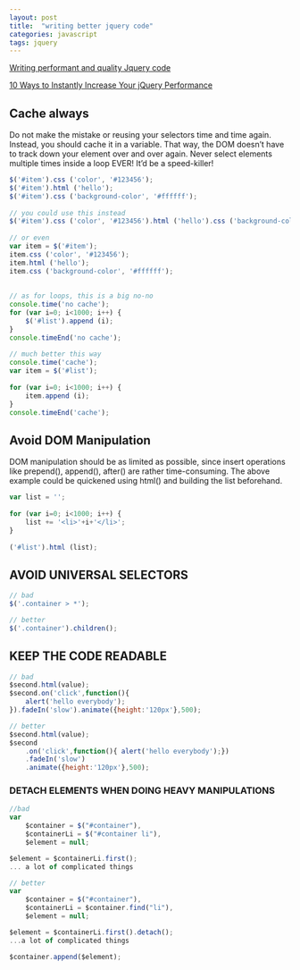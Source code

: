 ```yaml
---
layout: post
title:  "writing better jquery code"
categories: javascript
tags: jquery
---
```

[Writing performant and quality Jquery code](http://blog.mathewdesign.com/2013/11/14/writing-performant-and-quality-jquery-code/)

[10 Ways to Instantly Increase Your jQuery Performance](http://net.tutsplus.com/tutorials/javascript-ajax/10-ways-to-instantly-increase-your-jquery-performance/)


## Cache always
Do not make the mistake or reusing your selectors time and time again. Instead, you should cache it in a variable. That way, the DOM doesn’t have to track down your element over and over again.
Never select elements multiple times inside a loop EVER! It’d be a speed-killer!

```js
$('#item').css ('color', '#123456');  
$('#item').html ('hello');  
$('#item').css ('background-color', '#ffffff');  
  
// you could use this instead  
$('#item').css ('color', '#123456').html ('hello').css ('background-color', '#ffffff');  
  
// or even  
var item = $('#item');  
item.css ('color', '#123456');  
item.html ('hello');  
item.css ('background-color', '#ffffff');  
  
  
// as for loops, this is a big no-no  
console.time('no cache');  
for (var i=0; i<1000; i++) {  
    $('#list').append (i);  
}  
console.timeEnd('no cache');  
  
// much better this way  
console.time('cache');  
var item = $('#list');  
  
for (var i=0; i<1000; i++) {  
    item.append (i);  
}  
console.timeEnd('cache'); 
```

## Avoid DOM Manipulation
DOM manipulation should be as limited as possible, since insert operations like prepend(), append(), after() are rather time-consuming.
The above example could be quickened using html() and building the list beforehand.

```js
var list = '';  
  
for (var i=0; i<1000; i++) {  
    list += '<li>'+i+'</li>';  
}  
  
('#list').html (list);  

```

## AVOID UNIVERSAL SELECTORS

```js
// bad
$('.container > *'); 

// better
$('.container').children();
```

## KEEP THE CODE READABLE

```js
// bad
$second.html(value);
$second.on('click',function(){
	alert('hello everybody');
}).fadeIn('slow').animate({height:'120px'},500);

// better
$second.html(value);
$second
	.on('click',function(){ alert('hello everybody');})
	.fadeIn('slow')
	.animate({height:'120px'},500);
```

### DETACH ELEMENTS WHEN DOING HEAVY MANIPULATIONS

```js
//bad
var 
	$container = $("#container"),
	$containerLi = $("#container li"),
	$element = null;

$element = $containerLi.first(); 
... a lot of complicated things

// better
var 
	$container = $("#container"),
	$containerLi = $container.find("li"),
	$element = null;

$element = $containerLi.first().detach(); 
...a lot of complicated things

$container.append($element);
```
